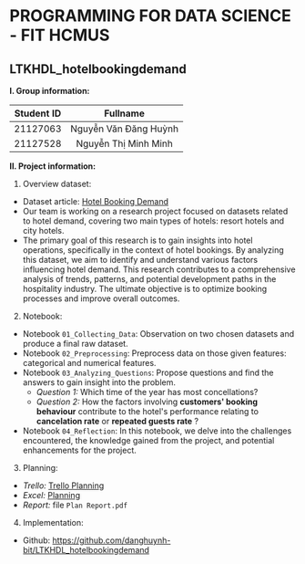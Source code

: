 # PROGRAMMING FOR DATA SCIENCE - FIT HCMUS
## LTKHDL_hotelbookingdemand

**I. Group information:**
<div align="center">

| Student ID | Fullname                      |
|:------------:|:---------------------------:|
| 21127063   | Nguyễn Văn Đăng Huỳnh     |
| 21127528   | Nguyễn Thị Minh Minh      |
</div>

**II. Project information:**

1. Overview dataset:
* Dataset article: [Hotel Booking Demand](https://www.sciencedirect.com/science/article/pii/S2352340918315191?fbclid=IwAR3MbsC2yty_L4Y9ho3wwlE4GeEeqIzzemN1BdetAZ2cQf5eDYd-osoIZZc)
* Our team is working on a research project focused on datasets related to hotel demand, covering two main types of hotels: resort hotels and city hotels.
* The primary goal of this research is to gain insights into hotel operations, specifically in the context of hotel bookings. By analyzing this dataset, we aim to identify and understand various factors influencing hotel demand. This research contributes to a comprehensive analysis of trends, patterns, and potential development paths in the hospitality industry. The ultimate objective is to optimize booking processes and improve overall outcomes.
2. Notebook:
* Notebook `01_Collecting_Data`: Observation on two chosen datasets and produce a final raw dataset.
* Notebook `02_Preprocessing`: Preprocess data on those given features: categorical and numerical features.
* Notebook `03_Analyzing_Questions`: Propose questions and find the answers to gain insight into the problem.
    * *Question 1:* Which time of the year has most concellations?
    * *Question 2:* How the factors involving **customers' booking behaviour** contribute to the hotel's performance relating to **cancelation rate** or **repeated guests rate** ?
* Notebook `04_Reflection`: In this notebook, we delve into the challenges encountered, the knowledge gained from the project, and potential enhancements for the project.

3. Planning:
* *Trello:* [Trello Planning](https://trello.com/b/4THMHnvS/ltkhdlhotelbookingdemand)
* *Excel:* [Planning](https://docs.google.com/spreadsheets/d/1Gx896KLsRJGGjVOJGUed3V2RFqJwgM0vWPPNXXRd3lw/edit?fbclid=IwAR0b0IzBm67HOnZgV7wcKBiRTGORmtfDzOfDuB_xvlla2vOhZ_BaUnBGmX4#gid=0)
* *Report:* file `Plan Report.pdf`

4. Implementation:
* Github: https://github.com/danghuynh-bit/LTKHDL_hotelbookingdemand